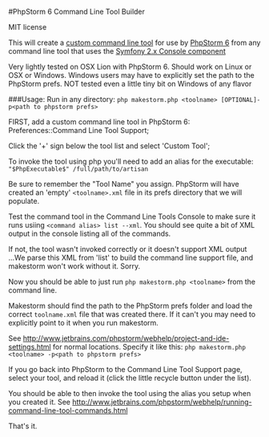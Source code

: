 #PhpStorm 6 Command Line Tool Builder

MIT license

This will create a [custom command line tool](http://www.jetbrains.com/phpstorm/webhelp/command-line-tool-support.html) for use by [PhpStorm 6](http://www.jetbrains.com/phpstorm/)
from any command line tool that uses the [Symfony 2.x Console component](https://github.com/symfony/Console) 

Very lightly tested on OSX Lion with PhpStorm 6. Should work on Linux or OSX or Windows.
Windows users may have to explicitly set the path to the PhpStorm prefs.
NOT tested even a little tiny bit on Windows of any flavor

###Usage:
Run in any directory:
```php makestorm.php <toolname> [OPTIONAL]-p<path to phpstorm prefs>```

FIRST, add a custom command line tool in PhpStorm 6: Preferences::Command Line Tool Support;

Click the '+' sign below the tool list and select 'Custom Tool';

To invoke the tool using php you'll need to add an alias for the executable:
   ```"$PhpExecutable$" /full/path/to/artisan```

Be sure to remember the "Tool Name" you assign.
PhpStorm will have created an 'empty' ```<toolname>.xml``` file in its prefs directory that we will populate.

Test the command tool in the Command Line Tools Console to make sure it runs
  usiing ```<command alias> list --xml```.
You should see quite a bit of XML output in the console listing all of the commands.

If not, the tool wasn't invoked correctly or it doesn't support XML output
...We parse this XML from 'list' to build the command line support file, and makestorm won't work without it. Sorry.

Now you should be able to just run ```php makestorm.php <toolname>``` from the command line.

Makestorm should find the path to the PhpStorm prefs folder and load the correct ```toolname.xml``` file that was created there.
If it can't you may need to explicitly point to it when you run makestorm.

See http://www.jetbrains.com/phpstorm/webhelp/project-and-ide-settings.html for normal locations.
Specify it like this: ```php makestorm.php <toolname> -p<path to phpstorm prefs>```

If you go back into PhpStorm to the Command Line Tool Support page, select your tool,
and reload it (click the little recycle button under the list).

You should be able to then invoke the tool using the alias you setup when you created it.
See http://www.jetbrains.com/phpstorm/webhelp/running-command-line-tool-commands.html

That's it.
